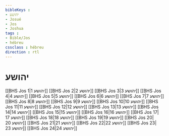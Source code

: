 ```yaml
---
bibleKeys : 
- יהושע
- Josué
- Jos
- Joshua
tags : 
- Bible/Jos
- hébreu
cssclass : hébreu
direction : rtl
---
```


# יהושע

[[BHS Jos 1|יהושע 1]]
[[BHS Jos 2|יהושע 2]]
[[BHS Jos 3|יהושע 3]]
[[BHS Jos 4|יהושע 4]]
[[BHS Jos 5|יהושע 5]]
[[BHS Jos 6|יהושע 6]]
[[BHS Jos 7|יהושע 7]]
[[BHS Jos 8|יהושע 8]]
[[BHS Jos 9|יהושע 9]]
[[BHS Jos 10|יהושע 10]]
[[BHS Jos 11|יהושע 11]]
[[BHS Jos 12|יהושע 12]]
[[BHS Jos 13|יהושע 13]]
[[BHS Jos 14|יהושע 14]]
[[BHS Jos 15|יהושע 15]]
[[BHS Jos 16|יהושע 16]]
[[BHS Jos 17|יהושע 17]]
[[BHS Jos 18|יהושע 18]]
[[BHS Jos 19|יהושע 19]]
[[BHS Jos 20|יהושע 20]]
[[BHS Jos 21|יהושע 21]]
[[BHS Jos 22|יהושע 22]]
[[BHS Jos 23|יהושע 23]]
[[BHS Jos 24|יהושע 24]]
